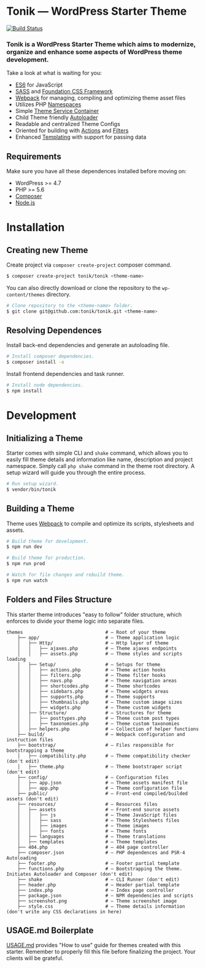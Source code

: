 # Tonik — WordPress Starter Theme

[![Build Status](https://travis-ci.org/tonik/tonik.svg?branch=master)](https://travis-ci.org/tonik/tonik)

### Tonik is a WordPress Starter Theme which aims to modernize, organize and enhance some aspects of WordPress theme development.

Take a look at what is waiting for you:

- [ES6](https://babeljs.io/learn-es2015/) for JavaScript
- [SASS](http://sass-lang.com/) and [Foundation CSS Framework](http://foundation.zurb.com/sites/docs/)
- [Webpack](https://webpack.js.org/) for managing, compiling and optimizing theme asset files
- Utilizes PHP [Namespaces](http://php.net/manual/pl/language.namespaces.php)
- Simple [Theme Service Container](http://symfony.com/doc/2.0/glossary.html#term-service-container)
- Child Theme friendly [Autoloader](https://en.wikipedia.org/wiki/Autoload)
- Readable and centralized Theme Configs
- Oriented for building with [Actions](https://codex.wordpress.org/Glossary#Action) and [Filters](https://codex.wordpress.org/Glossary#Filter)
- Enhanced [Templating](https://en.wikibooks.org/wiki/PHP_Programming/Why_Templating) with support for passing data

## Requirements

Make sure you have all these dependences installed before moving on:

- WordPress >= 4.7
- PHP >= 5.6
- [Composer](https://getcomposer.org)
- [Node.js](https://nodejs.org)

# Installation

## Creating new Theme

Create project via `composer create-project` composer command.

```bash
$ composer create-project tonik/tonik <theme-name>
```

You can also directly download or clone the repository to the `wp-content/themes` directory.

```bash
# Clone repository to the <theme-name> folder.
$ git clone git@github.com:tonik/tonik.git <theme-name>
```

## Resolving Dependences

Install back-end dependencies and generate an autoloading file.

```bash
# Install composer dependencies.
$ composer install -o
```

Install frontend dependencies and task runner.

```bash
# Install node dependencies.
$ npm install
```

# Development

## Initializing a Theme

Starter comes with simple CLI and `shake` command, which allows you to easily fill theme details and information like name, description and project namespace. Simply call `php shake` command in the theme root directory. A setup wizard will guide you through the entire process.

```bash
# Run setup wizard.
$ vendor/bin/tonik
```

## Building a Theme

Theme uses [Webpack](https://webpack.js.org/) to compile and optimize its scripts, stylesheets and assets.

```bash
# Build theme for development.
$ npm run dev

# Build theme for production.
$ npm run prod

# Watch for file changes and rebuild theme.
$ npm run watch
```

## Folders and Files Structure

This starter theme introduces "easy to follow" folder structure, which enforces to divide your theme logic into separate files.

```
themes                              # — Root of your theme
    ├── app/                        # — Theme application logic
    │   ├── Http/                   # — Http layer of theme
    │   │   ├── ajaxes.php          # — Theme ajaxes endpoints
    │   │   ├── assets.php          # — Theme styles and scripts loading
    │   ├── Setup/                  # — Setups for theme
    │   │   ├── actions.php         # — Theme action hooks
    │   │   ├── filters.php         # — Theme filter hooks
    │   │   ├── navs.php            # — Theme navigation areas
    │   │   ├── shortcodes.php      # — Theme shortcodes
    │   │   ├── sidebars.php        # — Theme widgets areas
    │   │   ├── supports.php        # — Theme supports
    │   │   ├── thumbnails.php      # — Theme custom image sizes
    │   │   ├── widgets.php         # — Theme custom widgets
    │   ├── Structure/              # — Structures for theme
    │   │   ├── posttypes.php       # — Theme custom post types
    │   │   ├── taxonomies.php      # — Theme custom taxonomies
    │   ├── helpers.php             # — Collection of helper functions
    ├── build/                      # — Webpack configuration and instruction files
    ├── bootstrap/                  # — Files responsible for bootstrapping a theme
    │   ├── compatibility.php       # — Theme compatibility checker (don't edit)
    │   ├── theme.php               # — Theme bootstraper script (don't edit)
    ├── config/                     # — Configuration files
    │   ├── app.json                # — Theme assets manifest file
    │   ├── app.php                 # — Theme configuration file
    ├── public/                     # — Front-end compiled/builded assets (don't edit)
    ├── resources/                  # — Resources files
    │   ├── assets                  # — Front-end source assets
    │   │   ├── js                  # — Theme JavaScript files
    │   │   ├── sass                # — Theme Stylesheets files
    │   │   ├── images              # — Theme images
    │   │   ├── fonts               # — Theme fonts
    │   ├── languages               # — Theme translations
    │   ├── templates               # — Theme templates
    ├── 404.php                     # — 404 page controller
    ├── composer.json               # — PHP dependences and PSR-4 Autoloading
    ├── footer.php                  # — Footer partial template
    ├── functions.php               # — Bootstrapping the theme. Initiates Autoloader and Composer (don't edit)
    ├── shake                       # — CLI Runner (don't edit)
    ├── header.php                  # — Header partial template
    ├── index.php                   # — Index page controller
    ├── package.json                # — NPM dependencies and scripts
    ├── screenshot.png              # — Theme screenshot image
    ├── style.css                   # — Theme details information (don't write any CSS declarations in here)
```

## USAGE.md Boilerplate

[USAGE.md](https://github.com/tonik/tonik/blob/master/USAGE.md) provides "How to use" guide for themes created with this starter. Remember to properly fill this file before finalizing the project. Your clients will be grateful.